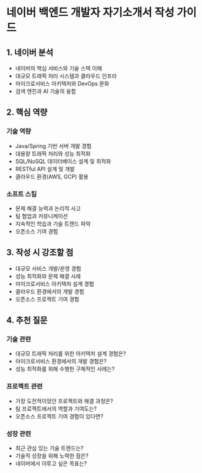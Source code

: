 # 네이버 백엔드 개발자 자기소개서 작성 가이드

## 1. 네이버 분석

- 네이버의 핵심 서비스와 기술 스택 이해
- 대규모 트래픽 처리 시스템과 클라우드 인프라
- 마이크로서비스 아키텍처와 DevOps 문화
- 검색 엔진과 AI 기술의 융합

## 2. 핵심 역량

### 기술 역량

- Java/Spring 기반 서버 개발 경험
- 대용량 트래픽 처리와 성능 최적화
- SQL/NoSQL 데이터베이스 설계 및 최적화
- RESTful API 설계 및 개발
- 클라우드 환경(AWS, GCP) 활용

### 소프트 스킬

- 문제 해결 능력과 논리적 사고
- 팀 협업과 커뮤니케이션
- 지속적인 학습과 기술 트렌드 파악
- 오픈소스 기여 경험

## 3. 작성 시 강조할 점

- 대규모 서비스 개발/운영 경험
- 성능 최적화와 문제 해결 사례
- 마이크로서비스 아키텍처 설계 경험
- 클라우드 환경에서의 개발 경험
- 오픈소스 프로젝트 기여 경험

## 4. 추천 질문

### 기술 관련

- 대규모 트래픽 처리를 위한 아키텍처 설계 경험은?
- 마이크로서비스 환경에서의 개발 경험은?
- 성능 최적화를 위해 수행한 구체적인 사례는?

### 프로젝트 관련

- 가장 도전적이었던 프로젝트와 해결 과정은?
- 팀 프로젝트에서의 역할과 기여도는?
- 오픈소스 프로젝트 기여 경험이 있다면?

### 성장 관련

- 최근 관심 있는 기술 트렌드는?
- 기술적 성장을 위해 노력한 점은?
- 네이버에서 이루고 싶은 목표는?
